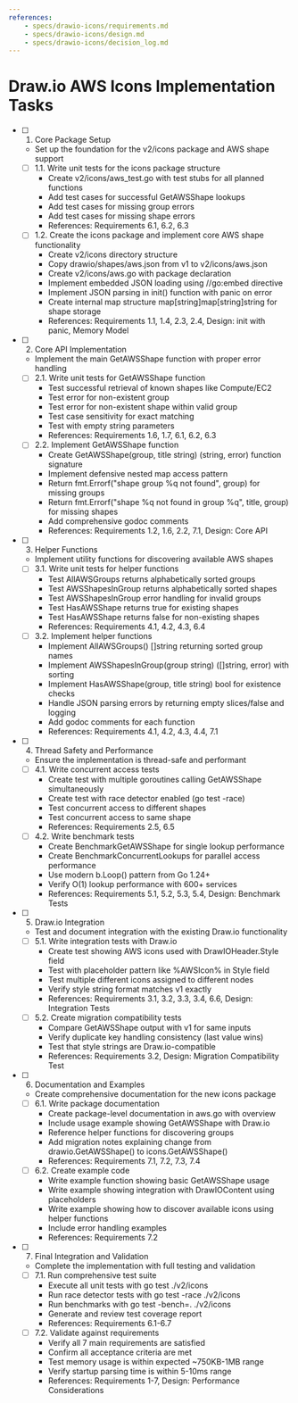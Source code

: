```yaml
---
references:
    - specs/drawio-icons/requirements.md
    - specs/drawio-icons/design.md
    - specs/drawio-icons/decision_log.md
---
```

# Draw.io AWS Icons Implementation Tasks

- [ ] 1. Core Package Setup
  - Set up the foundation for the v2/icons package and AWS shape support
  - [ ] 1.1. Write unit tests for the icons package structure
    - Create v2/icons/aws_test.go with test stubs for all planned functions
    - Add test cases for successful GetAWSShape lookups
    - Add test cases for missing group errors
    - Add test cases for missing shape errors
    - References: Requirements 6.1, 6.2, 6.3
  - [ ] 1.2. Create the icons package and implement core AWS shape functionality
    - Create v2/icons directory structure
    - Copy drawio/shapes/aws.json from v1 to v2/icons/aws.json
    - Create v2/icons/aws.go with package declaration
    - Implement embedded JSON loading using //go:embed directive
    - Implement JSON parsing in init() function with panic on error
    - Create internal map structure map[string]map[string]string for shape storage
    - References: Requirements 1.1, 1.4, 2.3, 2.4, Design: init with panic, Memory Model

- [ ] 2. Core API Implementation
  - Implement the main GetAWSShape function with proper error handling
  - [ ] 2.1. Write unit tests for GetAWSShape function
    - Test successful retrieval of known shapes like Compute/EC2
    - Test error for non-existent group
    - Test error for non-existent shape within valid group
    - Test case sensitivity for exact matching
    - Test with empty string parameters
    - References: Requirements 1.6, 1.7, 6.1, 6.2, 6.3
  - [ ] 2.2. Implement GetAWSShape function
    - Create GetAWSShape(group, title string) (string, error) function signature
    - Implement defensive nested map access pattern
    - Return fmt.Errorf("shape group %q not found", group) for missing groups
    - Return fmt.Errorf("shape %q not found in group %q", title, group) for missing shapes
    - Add comprehensive godoc comments
    - References: Requirements 1.2, 1.6, 2.2, 7.1, Design: Core API

- [ ] 3. Helper Functions
  - Implement utility functions for discovering available AWS shapes
  - [ ] 3.1. Write unit tests for helper functions
    - Test AllAWSGroups returns alphabetically sorted groups
    - Test AWSShapesInGroup returns alphabetically sorted shapes
    - Test AWSShapesInGroup error handling for invalid groups
    - Test HasAWSShape returns true for existing shapes
    - Test HasAWSShape returns false for non-existing shapes
    - References: Requirements 4.1, 4.2, 4.3, 6.4
  - [ ] 3.2. Implement helper functions
    - Implement AllAWSGroups() []string returning sorted group names
    - Implement AWSShapesInGroup(group string) ([]string, error) with sorting
    - Implement HasAWSShape(group, title string) bool for existence checks
    - Handle JSON parsing errors by returning empty slices/false and logging
    - Add godoc comments for each function
    - References: Requirements 4.1, 4.2, 4.3, 4.4, 7.1

- [ ] 4. Thread Safety and Performance
  - Ensure the implementation is thread-safe and performant
  - [ ] 4.1. Write concurrent access tests
    - Create test with multiple goroutines calling GetAWSShape simultaneously
    - Create test with race detector enabled (go test -race)
    - Test concurrent access to different shapes
    - Test concurrent access to same shape
    - References: Requirements 2.5, 6.5
  - [ ] 4.2. Write benchmark tests
    - Create BenchmarkGetAWSShape for single lookup performance
    - Create BenchmarkConcurrentLookups for parallel access performance
    - Use modern b.Loop() pattern from Go 1.24+
    - Verify O(1) lookup performance with 600+ services
    - References: Requirements 5.1, 5.2, 5.3, 5.4, Design: Benchmark Tests

- [ ] 5. Draw.io Integration
  - Test and document integration with the existing Draw.io functionality
  - [ ] 5.1. Write integration tests with Draw.io
    - Create test showing AWS icons used with DrawIOHeader.Style field
    - Test with placeholder pattern like %AWSIcon% in Style field
    - Test multiple different icons assigned to different nodes
    - Verify style string format matches v1 exactly
    - References: Requirements 3.1, 3.2, 3.3, 3.4, 6.6, Design: Integration Tests
  - [ ] 5.2. Create migration compatibility tests
    - Compare GetAWSShape output with v1 for same inputs
    - Verify duplicate key handling consistency (last value wins)
    - Test that style strings are Draw.io-compatible
    - References: Requirements 3.2, Design: Migration Compatibility Test

- [ ] 6. Documentation and Examples
  - Create comprehensive documentation for the new icons package
  - [ ] 6.1. Write package documentation
    - Create package-level documentation in aws.go with overview
    - Include usage example showing GetAWSShape with Draw.io
    - Reference helper functions for discovering groups
    - Add migration notes explaining change from drawio.GetAWSShape() to icons.GetAWSShape()
    - References: Requirements 7.1, 7.2, 7.3, 7.4
  - [ ] 6.2. Create example code
    - Write example function showing basic GetAWSShape usage
    - Write example showing integration with DrawIOContent using placeholders
    - Write example showing how to discover available icons using helper functions
    - Include error handling examples
    - References: Requirements 7.2

- [ ] 7. Final Integration and Validation
  - Complete the implementation with full testing and validation
  - [ ] 7.1. Run comprehensive test suite
    - Execute all unit tests with go test ./v2/icons
    - Run race detector tests with go test -race ./v2/icons
    - Run benchmarks with go test -bench=. ./v2/icons
    - Generate and review test coverage report
    - References: Requirements 6.1-6.7
  - [ ] 7.2. Validate against requirements
    - Verify all 7 main requirements are satisfied
    - Confirm all acceptance criteria are met
    - Test memory usage is within expected ~750KB-1MB range
    - Verify startup parsing time is within 5-10ms range
    - References: Requirements 1-7, Design: Performance Considerations

